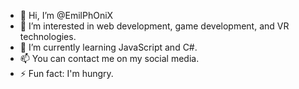 - 👋 Hi, I’m @EmilPhOniX
- 👀 I’m interested in web development, game development, and VR technologies.
- 🌱 I’m currently learning JavaScript and C#.
- 📫 You can contact me on my social media.
- ⚡ Fun fact: I'm hungry.
